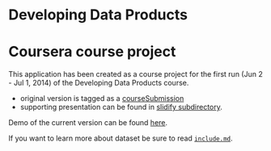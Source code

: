 # Developing Data Products
Coursera course project
==============================

This application has been created as a course project for the first run (Jun 2 - Jul 1, 2014) of the Developing Data Products course.
 - original version is tagged as a [courseSubmission](https://github.com/zero323/developing-data-products-shiny/tree/courseSubmission)
 - supporting presentation can be found in [slidify subdirectory](./slidify).

Demo of the current version can be found [here](http://bit.ly/1tpz1uk).

If you want to learn more about dataset be sure to read [`include.md`](https://github.com/zero323/developing-data-products-shiny/blob/master/include.md).

